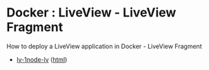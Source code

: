 # Docker : LiveView - LiveView Fragment

How to deploy a LiveView application in Docker - LiveView Fragment

* [lv-1node-lv](src/site/markdown/index.md) ([html](https://plord12.github.io/samples/10.4.0-SNAPSHOT/docker/lv-1node/lv-1node-lv/))
